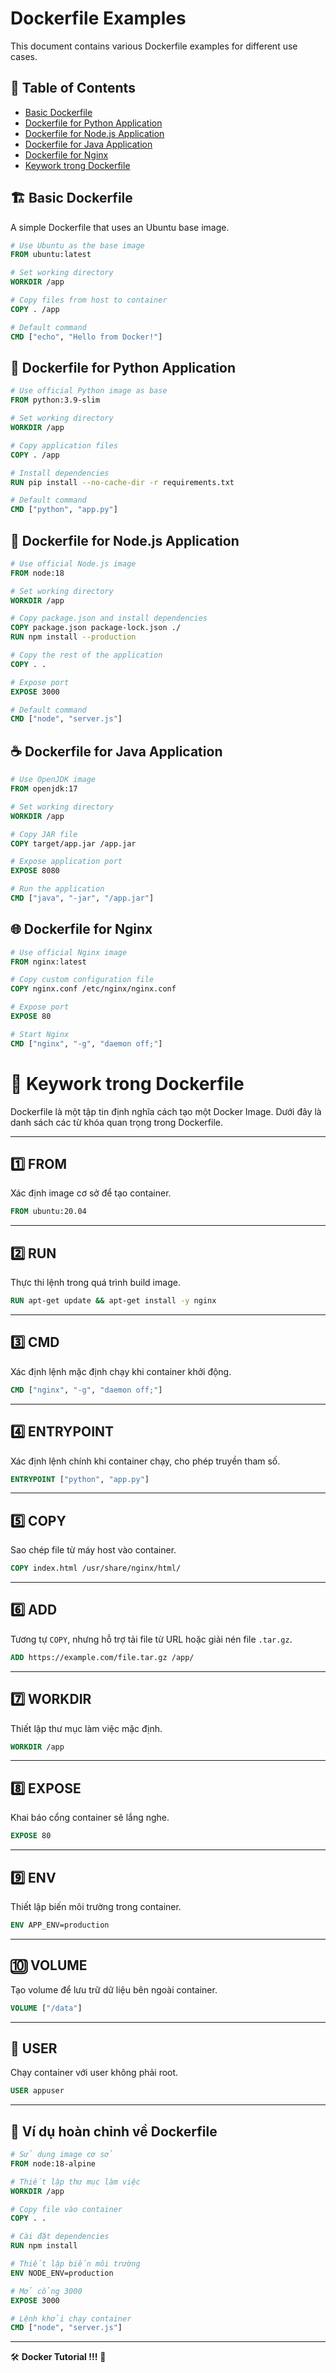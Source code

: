 # Dockerfile Examples

This document contains various Dockerfile examples for different use cases.

## 📌 Table of Contents
- [Basic Dockerfile](#-basic-dockerfile)
- [Dockerfile for Python Application](#-dockerfile-for-python-application)
- [Dockerfile for Node.js Application](#-dockerfile-for-nodejs-application)
- [Dockerfile for Java Application](#-dockerfile-for-java-application)
- [Dockerfile for Nginx](#-dockerfile-for-nginx)
- [Keywork trong Dockerfile](#-keywork-trong-dockerfile)

## 🏗 Basic Dockerfile
A simple Dockerfile that uses an Ubuntu base image.
```dockerfile
# Use Ubuntu as the base image
FROM ubuntu:latest

# Set working directory
WORKDIR /app

# Copy files from host to container
COPY . /app

# Default command
CMD ["echo", "Hello from Docker!"]
```

## 🐍 Dockerfile for Python Application
```dockerfile
# Use official Python image as base
FROM python:3.9-slim

# Set working directory
WORKDIR /app

# Copy application files
COPY . /app

# Install dependencies
RUN pip install --no-cache-dir -r requirements.txt

# Default command
CMD ["python", "app.py"]
```

## 🚀 Dockerfile for Node.js Application
```dockerfile
# Use official Node.js image
FROM node:18

# Set working directory
WORKDIR /app

# Copy package.json and install dependencies
COPY package.json package-lock.json ./
RUN npm install --production

# Copy the rest of the application
COPY . .

# Expose port
EXPOSE 3000

# Default command
CMD ["node", "server.js"]
```

## ☕ Dockerfile for Java Application
```dockerfile
# Use OpenJDK image
FROM openjdk:17

# Set working directory
WORKDIR /app

# Copy JAR file
COPY target/app.jar /app.jar

# Expose application port
EXPOSE 8080

# Run the application
CMD ["java", "-jar", "/app.jar"]
```

## 🌐 Dockerfile for Nginx
```dockerfile
# Use official Nginx image
FROM nginx:latest

# Copy custom configuration file
COPY nginx.conf /etc/nginx/nginx.conf

# Expose port
EXPOSE 80

# Start Nginx
CMD ["nginx", "-g", "daemon off;"]
```

# 🔑 Keywork trong Dockerfile

Dockerfile là một tập tin định nghĩa cách tạo một Docker Image. Dưới đây là danh sách các từ khóa quan trọng trong Dockerfile.

---

## **1️⃣ FROM**
Xác định image cơ sở để tạo container.
```dockerfile
FROM ubuntu:20.04
```

---

## **2️⃣ RUN**
Thực thi lệnh trong quá trình build image.
```dockerfile
RUN apt-get update && apt-get install -y nginx
```

---

## **3️⃣ CMD**
Xác định lệnh mặc định chạy khi container khởi động.
```dockerfile
CMD ["nginx", "-g", "daemon off;"]
```

---

## **4️⃣ ENTRYPOINT**
Xác định lệnh chính khi container chạy, cho phép truyền tham số.
```dockerfile
ENTRYPOINT ["python", "app.py"]
```

---

## **5️⃣ COPY**
Sao chép file từ máy host vào container.
```dockerfile
COPY index.html /usr/share/nginx/html/
```

---

## **6️⃣ ADD**
Tương tự `COPY`, nhưng hỗ trợ tải file từ URL hoặc giải nén file `.tar.gz`.
```dockerfile
ADD https://example.com/file.tar.gz /app/
```

---

## **7️⃣ WORKDIR**
Thiết lập thư mục làm việc mặc định.
```dockerfile
WORKDIR /app
```

---

## **8️⃣ EXPOSE**
Khai báo cổng container sẽ lắng nghe.
```dockerfile
EXPOSE 80
```

---

## **9️⃣ ENV**
Thiết lập biến môi trường trong container.
```dockerfile
ENV APP_ENV=production
```

---

## **🔟 VOLUME**
Tạo volume để lưu trữ dữ liệu bên ngoài container.
```dockerfile
VOLUME ["/data"]
```

---

## **🔹 USER**
Chạy container với user không phải root.
```dockerfile
USER appuser
```

---

## **🚀 Ví dụ hoàn chỉnh về Dockerfile**
```dockerfile
# Sử dụng image cơ sở
FROM node:18-alpine

# Thiết lập thư mục làm việc
WORKDIR /app

# Copy file vào container
COPY . .

# Cài đặt dependencies
RUN npm install

# Thiết lập biến môi trường
ENV NODE_ENV=production

# Mở cổng 3000
EXPOSE 3000

# Lệnh khởi chạy container
CMD ["node", "server.js"]
```


---
🛠 **Docker Tutorial !!!** 🚀

